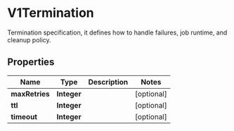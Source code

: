 

# V1Termination

Termination specification, it defines how to handle failures, job runtime, and cleanup policy.

## Properties

Name | Type | Description | Notes
------------ | ------------- | ------------- | -------------
**maxRetries** | **Integer** |  |  [optional]
**ttl** | **Integer** |  |  [optional]
**timeout** | **Integer** |  |  [optional]



